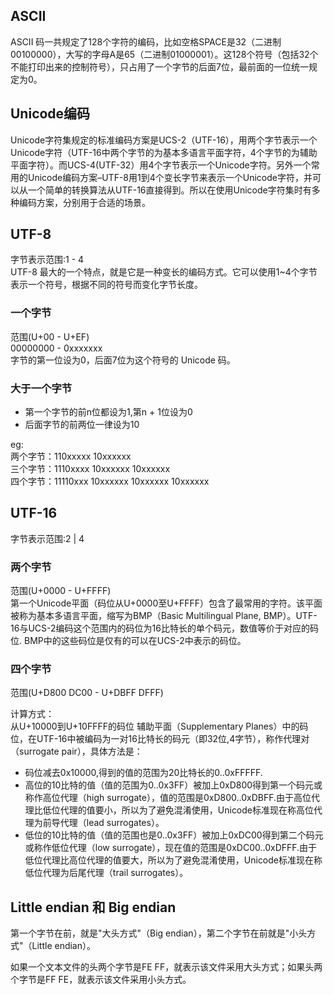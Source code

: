 ## ASCII
ASCII 码一共规定了128个字符的编码，比如空格SPACE是32（二进制00100000），大写的字母A是65（二进制01000001）。这128个符号（包括32个不能打印出来的控制符号），只占用了一个字节的后面7位，最前面的一位统一规定为0。

## Unicode编码
Unicode字符集规定的标准编码方案是UCS-2（UTF-16），用两个字节表示一个Unicode字符（UTF-16中两个字节的为基本多语言平面字符，4个字节的为辅助平面字符）。而UCS-4(UTF-32）用4个字节表示一个Unicode字符。另外一个常用的Unicode编码方案–UTF-8用1到4个变长字节来表示一个Unicode字符，并可以从一个简单的转换算法从UTF-16直接得到。所以在使用Unicode字符集时有多种编码方案，分别用于合适的场景。

## UTF-8
字节表示范围:1 - 4    
UTF-8 最大的一个特点，就是它是一种变长的编码方式。它可以使用1~4个字节表示一个符号，根据不同的符号而变化字节长度。

### 一个字节
范围(U+00 - U+EF)   
00000000 - 0xxxxxxx  
字节的第一位设为0，后面7位为这个符号的 Unicode 码。

### 大于一个字节
- 第一个字节的前n位都设为1,第n + 1位设为0
- 后面字节的前两位一律设为10  

eg:  
两个字节：110xxxxx 10xxxxxx   
三个字节：1110xxxx 10xxxxxx 10xxxxxx  
四个字节：11110xxx 10xxxxxx 10xxxxxx 10xxxxxx  




## UTF-16
字节表示范围:2 | 4  
### 两个字节
范围(U+0000 - U+FFFF)    
第一个Unicode平面（码位从U+0000至U+FFFF）包含了最常用的字符。该平面被称为基本多语言平面，缩写为BMP（Basic Multilingual Plane, BMP）。UTF-16与UCS-2编码这个范围内的码位为16比特长的单个码元，数值等价于对应的码位. BMP中的这些码位是仅有的可以在UCS-2中表示的码位。


### 四个字节
范围(U+D800 DC00 - U+DBFF DFFF)    

计算方式：  
从U+10000到U+10FFFF的码位
辅助平面（Supplementary Planes）中的码位，在UTF-16中被编码为一对16比特长的码元（即32位,4字节），称作代理对（surrogate pair），具体方法是：  

- 码位减去0x10000,得到的值的范围为20比特长的0..0xFFFFF.
- 高位的10比特的值（值的范围为0..0x3FF）被加上0xD800得到第一个码元或称作高位代理（high surrogate），值的范围是0xD800..0xDBFF.由于高位代理比低位代理的值要小，所以为了避免混淆使用，Unicode标准现在称高位代理为前导代理（lead surrogates）。
- 低位的10比特的值（值的范围也是0..0x3FF）被加上0xDC00得到第二个码元或称作低位代理（low surrogate），现在值的范围是0xDC00..0xDFFF.由于低位代理比高位代理的值要大，所以为了避免混淆使用，Unicode标准现在称低位代理为后尾代理（trail surrogates）。


## Little endian 和 Big endian
第一个字节在前，就是"大头方式"（Big endian），第二个字节在前就是"小头方式"（Little endian）。  

如果一个文本文件的头两个字节是FE FF，就表示该文件采用大头方式；如果头两个字节是FF FE，就表示该文件采用小头方式。